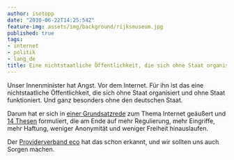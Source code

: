 ```yaml
---
author: isotopp
date: "2010-06-22T14:25:54Z"
feature-img: assets/img/background/rijksmuseum.jpg
published: true
tags:
- internet
- politik
- lang_de
title: Eine nichtstaatliche Öffentlichkeit, die sich ohne Staat organisiert
---
```

Unser Innenminister hat Angst. Vor dem Internet. Für ihn ist das eine
nichtstaatliche Öffentlichkeit, die sich ohne Staat organisiert und ohne
Staat funktioniert. Und ganz besonders ohne den deutschen Staat.

Darum hat er sich in [einer
Grundsatzrede](http://carta.info/29434/de-maizieres-14-thesen-zu-den-grundlagen-einer-gemeinsamen-netzpolitik)
zum Thema Internet geäußert und [14
Thesen](http://www.netzpolitik.org/2010/14-thesen-zu-den-grundlagen-einer-gemeinsamen-netzpolitik-der-zukunft/)
formuliert, die am Ende auf mehr Regulierung, mehr Eingriffe, mehr Haftung,
weniger Anonymität und weniger Freiheit hinauslaufen.

Der [Providerverband eco](http://www.eco.de/verband/202_7922.htm) hat das
schon erkannt, und wir sollten uns auch Sorgen machen.
